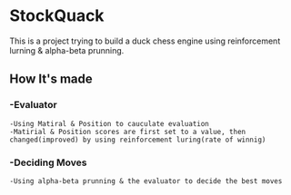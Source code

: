 # StockQuack
This is a project trying to build a duck chess engine using reinforcement lurning & alpha-beta prunning.
## How It's made 
### -Evaluator
    -Using Matiral & Position to cauculate evaluation
    -Matirial & Position scores are first set to a value, then changed(improved) by using reinforcement luring(rate of winnig) 
### -Deciding Moves
    -Using alpha-beta prunning & the evaluator to decide the best moves
